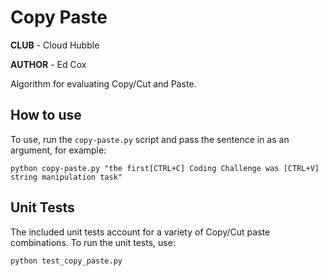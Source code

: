 # Copy Paste

**CLUB** - Cloud Hubble

**AUTHOR** - Ed Cox

Algorithm for evaluating Copy/Cut and Paste.

## How to use

To use, run the ```copy-paste.py``` script and pass the sentence in as an argument, for example:

```python copy-paste.py "the first[CTRL+C] Coding Challenge was [CTRL+V] string manipulation task"```

## Unit Tests

The included unit tests account for a variety of Copy/Cut paste combinations. To run the unit tests, use:

```python test_copy_paste.py```

